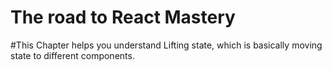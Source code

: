 # The road to React Mastery



#This Chapter helps you understand Lifting state, which is basically moving state to different components. 
